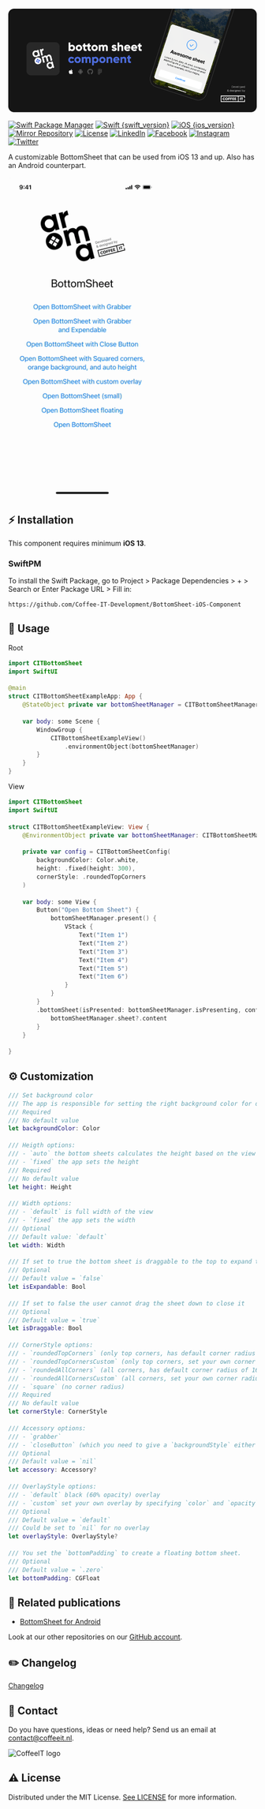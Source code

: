 [![Coffee IT - iOS Aroma BottomSheet Component](Docs/Images/readme-cover.png)](https://coffeeit.nl/)

[![Swift Package Manager](https://img.shields.io/badge/Swift_Package_Manager-Compatible-brightgreen?style=flat-square)](https://img.shields.io/badge/Swift_Package_Manager-Compatible-brightgreen?style=flat-square)
[![Swift {swift_version}](https://img.shields.io/badge/Swift-5.6-brightgreen?style=flat-square)](https://img.shields.io/badge/Swift-5.6-brightgreen?style=flat-square)
[![iOS {ios_version}](https://img.shields.io/badge/iOS-v13+-brightgreen?style=flat-square)](https://img.shields.io/badge/iOS-v13+-brightgreen?style=flat-square)
[![Mirror Repository](https://img.shields.io/badge/Mirror-Repository-brightgreen?style=flat-square)](https://img.shields.io/badge/Mirror-Repository-brightgreen?style=flat-square)
[![License](https://img.shields.io/badge/License-MIT-brightgreen.svg?style=flat-square)](LICENSE.md)
[![LinkedIn](https://img.shields.io/badge/LinkedIn-CoffeeIT-blue.svg?style=flat-square)](https://linkedin.com/company/coffee-it)
[![Facebook](https://img.shields.io/badge/Facebook-CoffeeITNL-blue.svg?style=flat-square)](https://www.facebook.com/CoffeeITNL/)
[![Instagram](https://img.shields.io/badge/Instagram-CoffeeITNL-blue.svg?style=flat-square)](https://www.instagram.com/coffeeitnl/)
[![Twitter](https://img.shields.io/badge/Twitter-CoffeeITNL-blue.svg?style=flat-square)](https://twitter.com/coffeeitnl)

A customizable BottomSheet that can be used from iOS 13 and up. Also has an Android counterpart.

<img src="Docs/Images/bottomsheet.gif" width="300">


## ⚡ Installation
This component requires minimum __iOS 13__.

### SwiftPM
To install the Swift Package, go to Project > Package Dependencies > + > Search or Enter Package URL > Fill in:
```
https://github.com/Coffee-IT-Development/BottomSheet-iOS-Component
```


## 📖 Usage

Root

```swift
import CITBottomSheet
import SwiftUI

@main
struct CITBottomSheetExampleApp: App {
    @StateObject private var bottomSheetManager = CITBottomSheetManager()

    var body: some Scene {
        WindowGroup {
            CITBottomSheetExampleView()
                .environmentObject(bottomSheetManager)
        }
    }
}
```


View

```swift 
import CITBottomSheet
import SwiftUI

struct CITBottomSheetExampleView: View {
    @EnvironmentObject private var bottomSheetManager: CITBottomSheetManager
    
    private var config = CITBottomSheetConfig(
        backgroundColor: Color.white,
        height: .fixed(height: 300),
        cornerStyle: .roundedTopCorners
    )
    
    var body: some View {
        Button("Open Bottom Sheet") {
            bottomSheetManager.present() {
                VStack {
                    Text("Item 1")
                    Text("Item 2")
                    Text("Item 3")
                    Text("Item 4")
                    Text("Item 5")
                    Text("Item 6")
                }
            }
        }
        .bottomSheet(isPresented: bottomSheetManager.isPresenting, config: config, onDimiss: nil) {
            bottomSheetManager.sheet?.content
        }
    }

}
```


## ⚙️ Customization

```swift
/// Set background color
/// The app is responsible for setting the right background color for dark mode support
/// Required
/// No default value
let backgroundColor: Color

/// Heigth options:
/// - `auto` the bottom sheets calculates the height based on the view in it
/// - `fixed` the app sets the height
/// Required
/// No default value
let height: Height

/// Width options:
/// - `default` is full width of the view
/// - `fixed` the app sets the width
/// Optional
/// Default value: `default`
let width: Width

/// If set to true the bottom sheet is draggable to the top to expand the sheet
/// Optional
/// Default value = `false`
let isExpandable: Bool

/// If set to false the user cannot drag the sheet down to close it
/// Optional
/// Default value = `true`
let isDraggable: Bool

/// CornerStyle options:
/// - `roundedTopCorners` (only top corners, has default corner radius of 16)
/// - `roundedTopCornersCustom` (only top corners, set your own corner radius)
/// - `roundedAllCorners` (all corners, has default corner radius of 16)
/// - `roundedAllCornersCustom` (all corners, set your own corner radius)
/// - `square` (no corner radius)
/// Required
/// No default value
let cornerStyle: CornerStyle

/// Accessory options:
/// - `grabber`
/// - `closeButton` (which you need to give a `backgroundStyle` either `.dark` or `.light`)
/// Optional
/// Default value = `nil`
let accessory: Accessory?

/// OverlayStyle options:
/// - `default` black (60% opacity) overlay
/// - `custom` set your own overlay by specifying `color` and `opacity`
/// Optional
/// Default value = `default`
/// Could be set to `nil` for no overlay
let overlayStyle: OverlayStyle?

/// You set the `bottomPadding` to create a floating bottom sheet.
/// Optional
/// Default value = `.zero`
let bottomPadding: CGFloat
```

## 🔗 Related publications

- [BottomSheet for Android](https://github.com/Coffee-IT-Development/BottomSheet-Android-Component/)

Look at our other repositories on our [GitHub account](https://github.com/orgs/Coffee-IT-Development/repositories).

## ✏️ Changelog

[Changelog](CHANGELOG.md)

## 📧 Contact

Do you have questions, ideas or need help? Send us an email at contact@coffeeit.nl.

<picture>
  <source media="(prefers-color-scheme: dark)" srcset="https://global-uploads.webflow.com/605a171ee93af49275331843/623b23cdea80a92703e61b42_Logo_black_1.svg" width="100">
  <source media="(prefers-color-scheme: light)" srcset="https://coffeeit.nl/wp-content/uploads/2016/09/logo_dark_small_new.png" width="100">
  <img alt="CoffeeIT logo" src="https://coffeeit.nl/wp-content/uploads/2016/09/logo_dark_small_new.png" width="100">
</picture>

## ⚠️ License

Distributed under the MIT License. [See LICENSE](LICENSE.md) for more information.
